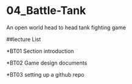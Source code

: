 # 04_Battle-Tank
An open world head to head tank fighting game


##lecture List

*BT01 Section introduction

*BT02 Game design documents

*BT03 setting up a github repo
